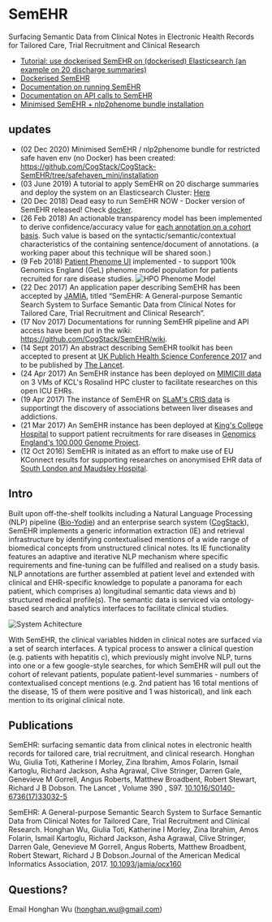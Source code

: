 # SemEHR
Surfacing Semantic Data from Clinical Notes in Electronic Health Records for Tailored Care, Trial Recruitment and Clinical Research
- [Tutorial: use dockerised SemEHR on (dockerised) Elasticsearch (an example on 20 discharge summaries)](https://semehr.cogstack.systems/tutorials.html) 
- [Dockerised SemEHR](https://github.com/CogStack/CogStack-SemEHR/tree/master/docker)
- [Documentation on running SemEHR](https://github.com/CogStack/SemEHR/wiki)
- [Documentation on API calls to SemEHR](https://github.com/CogStack/SemEHR/wiki/API-calls-to-SemEHR-index)
- [Minimised SemEHR + nlp2phenome bundle installation](https://github.com/CogStack/CogStack-SemEHR/tree/safehaven_mini/installation)

## updates
- (02 Dec 2020) Minimised SemEHR / nlp2phenome bundle for restricted safe haven env (no Docker) has been created: https://github.com/CogStack/CogStack-SemEHR/tree/safehaven_mini/installation
- (03 June 2019) A tutorial to apply SemEHR on 20 discharge summaries and deploy the system on an Elasticsearch Cluster: [Here](https://semehr.cogstack.systems/tutorials.html)
- (20 Dec 2018) Dead easy to run SemEHR NOW - Docker version of SemEHR released! Check [docker](https://github.com/CogStack/CogStack-SemEHR/tree/master/docker).
- (26 Feb 2018) An actionable transparency model has been implemented to derive confidence/accuracy value for [each annotation on a cohort basis](https://github.com/CogStack/SemEHR/blob/master/cohortanalysis.py#L334). Such value is based on the syntactic/semantic/contextual characteristics of the containing sentence/document of annotations. (a working paper about this technique will be shared soon.)
- (9 Feb 2018) [Patient Phenome UI](https://github.com/CogStack/SemEHR/tree/master/UI/patient_phenome_ui) implemented - to support 100k Genomics England (GeL) phenome model population for patients recruited for rare disease studies. ![HPO Phenome Model](https://raw.githubusercontent.com/CogStack/SemEHR/master/resources/HPO_Phenome_Model_sample.png "HPO Phenome Model")
- (22 Dec 2017)  An application paper describing SemEHR has been accepted by [JAMIA](https://academic.oup.com/jamia), titled “SemEHR: A General-purpose Semantic Search System to Surface Semantic Data from Clinical Notes for Tailored Care, Trial Recruitment and Clinical Research”.
- (17 Nov 2017) Documentations for running SemEHR pipeline and API access have been put in the wiki: https://github.com/CogStack/SemEHR/wiki.
- (14 Sept 2017) An abstract describing SemEHR toolkit has been accepted to present at [UK Publich Health Science Conference 2017](http://www.ukpublichealthscience.org/) and to be published by [The Lancet](http://www.thelancet.com/).
- (24 Apr 2017) An SemEHR instance has been deployed on [MIMICIII data](https://mimic.physionet.org/) on 3 VMs of KCL's Rosalind HPC cluster to facilitate researches on this open ICU EHRs.
- (19 Apr 2017) The instance of SemEHR on [SLaM's CRIS data](http://www.slam.nhs.uk/research/cris) is supportingt the discovery of associations between liver diseases and addictions. 
- (21 Mar 2017) An SemEHR instance has been deployed at [King's College Hospital](https://www.kch.nhs.uk/) to support patient recruitments for rare diseases in [Genomics England's 100,000 Genome Project](https://www.genomicsengland.co.uk/the-100000-genomes-project/).
- (12 Oct 2016) SemEHR is initated as an effort to make use of EU KConnect results for supporting researches on anonymised EHR data of [South London and Maudsley Hospital](http://www.slam.nhs.uk/).

## Intro
Built upon off-the-shelf toolkits including a Natural Language Processing (NLP) pipeline ([Bio-Yodie](https://gate.ac.uk/applications/bio-yodie.html])) and an enterprise search system ([CogStack](https://github.com/CogStack/CogStack)), SemEHR implements a generic information extraction (IE) and retrieval infrastructure by identifying contextualised mentions of a wide range of biomedical concepts from unstructured clinical notes. Its IE functionality features an adaptive and iterative NLP mechanism where specific requirements and fine-tuning can be fulfilled and realised on a study basis. NLP annotations are further assembled at patient level and extended with clinical and EHR-specific knowledge to populate a panorama for each patient, which comprises a) longitudinal semantic data views and b) structured medical profile(s). The semantic data is serviced via ontology-based search and analytics interfaces to facilitate clinical studies.  

![System Achitecture](https://raw.githubusercontent.com/CogStack/SemEHR/master/resources/SystemArch.png "System Achitecture")

With SemEHR, the clinical variables hidden in clinical notes are surfaced via a set of search interfaces. A typical process to answer a clinical question (e.g. patients with hepatitis c), which previously might involve NLP, turns into one or a few google-style searches, for which SemEHR will pull out the cohort of relevant patients, populate patient-level summaries - numbers of contextualised concept mentions (e.g. 2nd patient has 16 total mentions of the disease, 15 of them were positive and 1 was historical), and link each mention to its original clinical note.

## Publications
SemEHR: surfacing semantic data from clinical notes in electronic health records for tailored care, trial recruitment, and clinical research. Honghan Wu, Giulia Toti, Katherine I Morley, Zina Ibrahim, Amos Folarin, Ismail Kartoglu, Richard Jackson, Asha Agrawal, Clive Stringer, Darren Gale, Genevieve M Gorrell, Angus Roberts, Matthew Broadbent, Robert Stewart, Richard J B Dobson. The Lancet , Volume 390 , S97. [10.1016/S0140-6736(17)33032-5](http://dx.doi.org/10.1016/S0140-6736(17)33032-5)

SemEHR: A General-purpose Semantic Search System to Surface Semantic Data from Clinical Notes for Tailored Care, Trial Recruitment and Clinical Research. Honghan Wu, Giulia Toti, Katherine I Morley, Zina Ibrahim, Amos Folarin, Ismail Kartoglu, Richard Jackson, Asha Agrawal, Clive Stringer, Darren Gale, Genevieve M Gorrell, Angus Roberts, Matthew Broadbent, Robert Stewart, Richard J B Dobson.Journal of the American Medical Informatics Association, 2017. [10.1093/jamia/ocx160](http://dx.doi.org/10.1093/jamia/ocx160)

## Questions?
Email Honghan Wu (honghan.wu@gmail.com)
